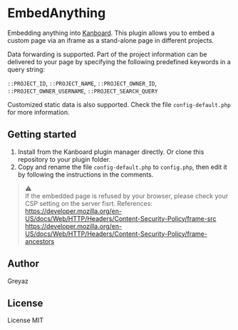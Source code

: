 # EmbedAnything
Embedding anything into [Kanboard](https://github.com/kanboard/kanboard). This plugin allows you to embed a custom page via an iframe as a stand-alone page in different projects.

Data forwarding is supported. Part of the project information can be delivered to your page by specifying the following predefined keywords in a query string: 

`::PROJECT_ID`, `::PROJECT_NAME`, `::PROJECT_OWNER_ID`, `::PROJECT_OWNER_USERNAME`, `::PROJECT_SEARCH_QUERY` 

Customized static data is also supported. Check the file `config-default.php` for more information.

## Getting started
1. Install from the Kanboard plugin manager directly. Or clone this repository to your plugin folder.
2. Copy and rename the file `config-default.php` to `config.php`, then edit it by following the instructions in the comments.

> ⚠️   
>If the embedded page is refused by your browser, please check your CSP setting on the server fisrt. References:   
> https://developer.mozilla.org/en-US/docs/Web/HTTP/Headers/Content-Security-Policy/frame-src   
> https://developer.mozilla.org/en-US/docs/Web/HTTP/Headers/Content-Security-Policy/frame-ancestors



## Author
Greyaz

## License
License MIT
